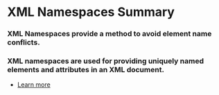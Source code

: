 # XML Namespaces Summary
### XML Namespaces provide a method to avoid element name conflicts.

### XML namespaces are used for providing uniquely named elements and attributes in an XML document.

* [Learn more](https://en.wikipedia.org/wiki/XML_namespace)